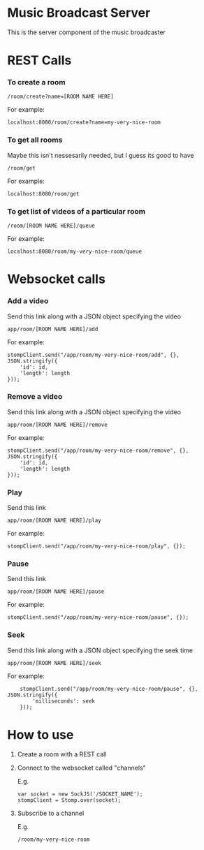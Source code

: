 Music Broadcast Server
=======================

This is the server component of the music broadcaster

# REST Calls

### To create a room
```
/room/create?name=[ROOM NAME HERE]
```

For example:
```
localhost:8080/room/create?name=my-very-nice-room
```

### To get all rooms
Maybe this isn't nessesarily needed, but I guess its good to have

```
/room/get
```

For example:

```
localhost:8080/room/get
```

### To get list of videos of a particular room

```
/room/[ROOM NAME HERE]/queue
```

For example:
```
localhost:8080/room/my-very-nice-room/queue
```

# Websocket calls
### Add a video
Send this link along with a JSON object specifying the video
```
app/room/[ROOM NAME HERE]/add
```

For example:
```
stompClient.send("/app/room/my-very-nice-room/add", {}, JSON.stringify({
    'id': id,
    'length': length
}));
```

### Remove a video
Send this link along with a JSON object specifying the video
```
app/room/[ROOM NAME HERE]/remove
```

For example:
```
stompClient.send("/app/room/my-very-nice-room/remove", {}, JSON.stringify({
    'id': id,
    'length': length
}));
```

### Play
Send this link
```
app/room/[ROOM NAME HERE]/play
```

For example:
```
stompClient.send("/app/room/my-very-nice-room/play", {});
```
### Pause
Send this link
```
app/room/[ROOM NAME HERE]/pause
```

For example:
```
stompClient.send("/app/room/my-very-nice-room/pause", {});
```

### Seek
Send this link along with a JSON object specifying the seek time
```
app/room/[ROOM NAME HERE]/seek
```

For example:
```
    stompClient.send("/app/room/my-very-nice-room/pause", {}, JSON.stringify({
        'milliseconds': seek
    }));
```

# How to use
1. Create a room with a REST call
2. Connect to the websocket called "channels"

   E.g.
   ```
   var socket = new SockJS('/SOCKET_NAME');
   stompClient = Stomp.over(socket);
   ```

3. Subscribe to a channel

   E.g.
   ```
   /room/my-very-nice-room
   ```